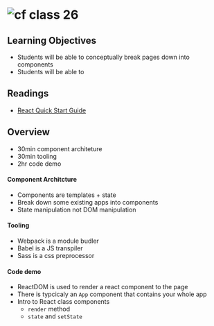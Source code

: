 ![cf](http://i.imgur.com/7v5ASc8.png) class 26 
===

## Learning Objectives
* Students will be able to conceptually break pages down into components
* Students will be able to 

## Readings
* [React Quick Start Guide](https://facebook.github.io/react/docs/hello-world.html)

## Overview 
* 30min component architeture
* 30min tooling
* 2hr code demo

#### Component Architcture
* Components are templates + state
* Break down some existing apps into components
* State manipulation not DOM manipulation

#### Tooling
* Webpack is a module budler 
* Babel is a JS transpiler
* Sass is a css preprocessor

#### Code demo
* ReactDOM is used to render a react component to the page
* There is typcicaly an `App` component that contains your whole app
* Intro to React class components
  * `render` method
  * `state` and `setState`
